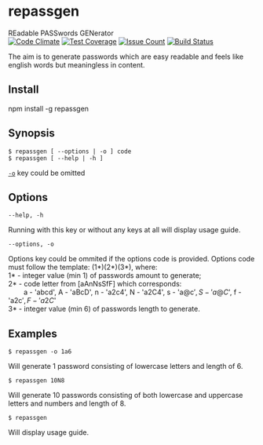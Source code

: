 # repassgen
REadable PASSwords GENerator  
[![Code Climate](https://codeclimate.com/github/iskaldvind/repassgen/badges/gpa.svg)](https://codeclimate.com/github/iskaldvind/repassgen)
[![Test Coverage](https://codeclimate.com/github/iskaldvind/repassgen/badges/coverage.svg)](https://codeclimate.com/github/iskaldvind/repassgen/coverage)
[![Issue Count](https://codeclimate.com/github/iskaldvind/repassgen/badges/issue_count.svg)](https://codeclimate.com/github/iskaldvind/repassgen)
[![Build Status](https://travis-ci.org/iskaldvind/repassgen.svg?branch=master)](https://travis-ci.org/iskaldvind/repassgen)  

The aim is to generate passwords which are easy readable and feels like english words but meaningless in content.  
  
## Install
npm install -g repassgen  

## Synopsis  
```
$ repassgen [ --options | -o ] code
$ repassgen [ --help | -h ]
```
[`-o`](#optiontype--function) key could be omitted  
## Options
```
--help, -h
```
Running with this key or without any keys at all will display usage guide.
```
--options, -o
```
Options key could be ommited if the options code is provided. Options code must follow the template: (1\*)(2\*)(3\*), where:  
  1\* - integer value (min 1) of passwords amount to generate;  
  2\* - code letter from [aAnNsSfF] which corresponds:  
  &nbsp;&nbsp;&nbsp;&nbsp;&nbsp;&nbsp;&nbsp;&nbsp;a - 'abcd', A - 'aBcD', n - 'a2c4', N - 'a2C4', s - 'a@c$', S - 'a@C$', f - 'a2c$', F - 'a2C$'  
  3\* - integer value (min 6) of passwords length to generate.

## Examples
```
$ repassgen -o 1a6
```
Will generate 1 password consisting of lowercase letters and length of 6.
```
$ repassgen 10N8
```
Will generate 10 passwords consisting of both lowercase and uppercase letters and numbers and length of 8.
```
$ repassgen
```
Will display usage guide.
